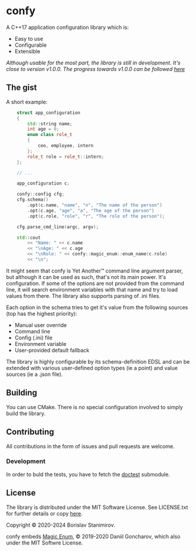 # confy

A C++17 application configuration library which is:

* Easy to use
* Configurable
* Extensible

*Although usable for the most part, the library is still in development. It's close to version v1.0.0. The progress towards v1.0.0 can be followed [here](https://github.com/iboB/confy/projects/1)*

## The gist

A short example:

```c++
    struct app_configuration
    {
        std::string name;
        int age = 0;
        enum class role_t
        {
            ceo, employee, intern
        };
        role_t role = role_t::intern;
    };

    // ...

    app_configuration c;

    confy::config cfg;
    cfg.schema()
        .opt(c.name, "name", "n", "The name of the person")
        .opt(c.age, "age", "a", "The age of the person")
        .opt(c.role, "role", "r", "The role of the person");

    cfg.parse_cmd_line(argc, argv);

    std::cout
        << "Name: " << c.name
        << "\nAge: " << c.age
        << "\nRole: " << confy::magic_enum::enum_name(c.role)
        << "\n";
```

It might seem that confy is Yet Another&trade; command line argument parser, but although it can be used as such, that's not its main power. It's configuration. If some of the options are not provided from the command line, it will search environment variables with that name and try to load values from there. The library also supports parsing of .ini files.

Each option in the schema tries to get it's value from the following sources (top has the highest priority):

* Manual user override
* Command line
* Config (.ini) file
* Environment variable
* User-provided default fallback

The library is highly configurable by its schema-definition EDSL and can be extended with various user-defined option types (ie a point) and value sources (ie a .json file).

## Building

You can use CMake. There is no special configuration involved to simply build the library.

## Contributing

All contributions in the form of issues and pull requests are welcome.

### Development

In order to buld the tests, you have to fetch the [doctest](https://github.com/onqtam/doctest) submodule.

## License

The library is distributed under the MIT Software License. See LICENSE.txt for further details or copy [here](http://opensource.org/licenses/MIT).

Copyright &copy; 2020-2024 Borislav Stanimirov.

confy embeds [Magic Enum](https://github.com/Neargye/magic_enum), &copy; 2019-2020 Daniil Goncharov, which also under the MIT Softwre License.

